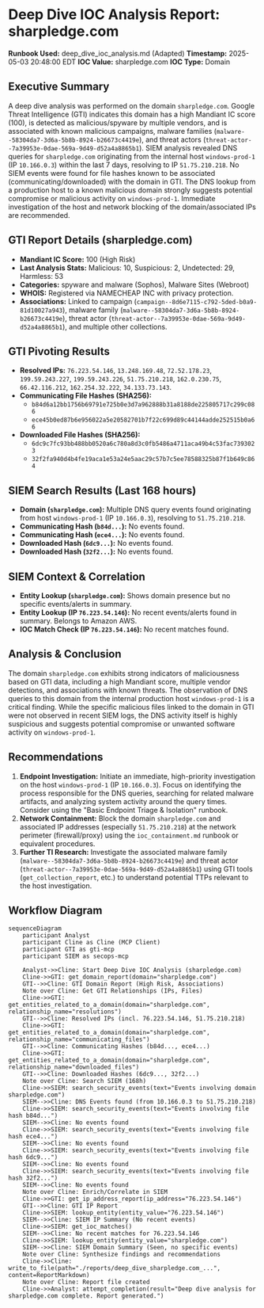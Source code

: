 # Deep Dive IOC Analysis Report: sharpledge.com

**Runbook Used:** deep_dive_ioc_analysis.md (Adapted)
**Timestamp:** 2025-05-03 20:48:00 EDT
**IOC Value:** sharpledge.com
**IOC Type:** Domain

## Executive Summary

A deep dive analysis was performed on the domain `sharpledge.com`. Google Threat Intelligence (GTI) indicates this domain has a high Mandiant IC score (100), is detected as malicious/spyware by multiple vendors, and is associated with known malicious campaigns, malware families (`malware--58304da7-3d6a-5b8b-8924-b26673c4419e`), and threat actors (`threat-actor--7a39953e-0dae-569a-9d49-d52a4a8865b1`). SIEM analysis revealed DNS queries for `sharpledge.com` originating from the internal host `windows-prod-1` (IP `10.166.0.3`) within the last 7 days, resolving to IP `51.75.210.218`. No SIEM events were found for file hashes known to be associated (communicating/downloaded) with the domain in GTI. The DNS lookup from a production host to a known malicious domain strongly suggests potential compromise or malicious activity on `windows-prod-1`. Immediate investigation of the host and network blocking of the domain/associated IPs are recommended.

## GTI Report Details (sharpledge.com)

*   **Mandiant IC Score:** 100 (High Risk)
*   **Last Analysis Stats:** Malicious: 10, Suspicious: 2, Undetected: 29, Harmless: 53
*   **Categories:** spyware and malware (Sophos), Malware Sites (Webroot)
*   **WHOIS:** Registered via NAMECHEAP INC with privacy protection.
*   **Associations:** Linked to campaign (`campaign--8d6e7115-c792-5ded-b0a9-81d10027a943`), malware family (`malware--58304da7-3d6a-5b8b-8924-b26673c4419e`), threat actor (`threat-actor--7a39953e-0dae-569a-9d49-d52a4a8865b1`), and multiple other collections.

## GTI Pivoting Results

*   **Resolved IPs:** `76.223.54.146`, `13.248.169.48`, `72.52.178.23`, `199.59.243.227`, `199.59.243.226`, `51.75.210.218`, `162.0.230.75`, `66.42.116.212`, `162.254.32.222`, `34.133.73.143`.
*   **Communicating File Hashes (SHA256):**
    *   `b84d6a12bb1756b69791e725b0e3d7a962888b31a8188de225805717c299c086`
    *   `ece45b0ed87b6e956022a5e20582701b7f22c699d89c44144adde252515b0a66`
*   **Downloaded File Hashes (SHA256):**
    *   `6dc9c7fc93bb488bb0520a6c780a8d3c0fb5486a4711aca49b4c53fac7393023`
    *   `32f2fa940d4b4fe19aca1e53a24e5aac29c57b7c5ee78588325b87f1b649c864`

## SIEM Search Results (Last 168 hours)

*   **Domain (`sharpledge.com`):** Multiple DNS query events found originating from host `windows-prod-1` (IP `10.166.0.3`), resolving to `51.75.210.218`.
*   **Communicating Hash (`b84d...`):** No events found.
*   **Communicating Hash (`ece4...`):** No events found.
*   **Downloaded Hash (`6dc9...`):** No events found.
*   **Downloaded Hash (`32f2...`):** No events found.

## SIEM Context & Correlation

*   **Entity Lookup (`sharpledge.com`):** Shows domain presence but no specific events/alerts in summary.
*   **Entity Lookup (IP `76.223.54.146`):** No recent events/alerts found in summary. Belongs to Amazon AWS.
*   **IOC Match Check (IP `76.223.54.146`):** No recent matches found.

## Analysis & Conclusion

The domain `sharpledge.com` exhibits strong indicators of maliciousness based on GTI data, including a high Mandiant score, multiple vendor detections, and associations with known threats. The observation of DNS queries to this domain from the internal production host `windows-prod-1` is a critical finding. While the specific malicious files linked to the domain in GTI were not observed in recent SIEM logs, the DNS activity itself is highly suspicious and suggests potential compromise or unwanted software activity on `windows-prod-1`.

## Recommendations

1.  **Endpoint Investigation:** Initiate an immediate, high-priority investigation on the host `windows-prod-1` (IP `10.166.0.3`). Focus on identifying the process responsible for the DNS queries, searching for related malware artifacts, and analyzing system activity around the query times. Consider using the "Basic Endpoint Triage & Isolation" runbook.
2.  **Network Containment:** Block the domain `sharpledge.com` and associated IP addresses (especially `51.75.210.218`) at the network perimeter (firewall/proxy) using the `ioc_containment.md` runbook or equivalent procedures.
3.  **Further TI Research:** Investigate the associated malware family (`malware--58304da7-3d6a-5b8b-8924-b26673c4419e`) and threat actor (`threat-actor--7a39953e-0dae-569a-9d49-d52a4a8865b1`) using GTI tools (`get_collection_report`, etc.) to understand potential TTPs relevant to the host investigation.

## Workflow Diagram

```mermaid
sequenceDiagram
    participant Analyst
    participant Cline as Cline (MCP Client)
    participant GTI as gti-mcp
    participant SIEM as secops-mcp

    Analyst->>Cline: Start Deep Dive IOC Analysis (sharpledge.com)
    Cline->>GTI: get_domain_report(domain="sharpledge.com")
    GTI-->>Cline: GTI Domain Report (High Risk, Associations)
    Note over Cline: Get GTI Relationships (IPs, Files)
    Cline->>GTI: get_entities_related_to_a_domain(domain="sharpledge.com", relationship_name="resolutions")
    GTI-->>Cline: Resolved IPs (incl. 76.223.54.146, 51.75.210.218)
    Cline->>GTI: get_entities_related_to_a_domain(domain="sharpledge.com", relationship_name="communicating_files")
    GTI-->>Cline: Communicating Hashes (b84d..., ece4...)
    Cline->>GTI: get_entities_related_to_a_domain(domain="sharpledge.com", relationship_name="downloaded_files")
    GTI-->>Cline: Downloaded Hashes (6dc9..., 32f2...)
    Note over Cline: Search SIEM (168h)
    Cline->>SIEM: search_security_events(text="Events involving domain sharpledge.com")
    SIEM-->>Cline: DNS Events found (from 10.166.0.3 to 51.75.210.218)
    Cline->>SIEM: search_security_events(text="Events involving file hash b84d...")
    SIEM-->>Cline: No events found
    Cline->>SIEM: search_security_events(text="Events involving file hash ece4...")
    SIEM-->>Cline: No events found
    Cline->>SIEM: search_security_events(text="Events involving file hash 6dc9...")
    SIEM-->>Cline: No events found
    Cline->>SIEM: search_security_events(text="Events involving file hash 32f2...")
    SIEM-->>Cline: No events found
    Note over Cline: Enrich/Correlate in SIEM
    Cline->>GTI: get_ip_address_report(ip_address="76.223.54.146")
    GTI-->>Cline: GTI IP Report
    Cline->>SIEM: lookup_entity(entity_value="76.223.54.146")
    SIEM-->>Cline: SIEM IP Summary (No recent events)
    Cline->>SIEM: get_ioc_matches()
    SIEM-->>Cline: No recent matches for 76.223.54.146
    Cline->>SIEM: lookup_entity(entity_value="sharpledge.com")
    SIEM-->>Cline: SIEM Domain Summary (Seen, no specific events)
    Note over Cline: Synthesize findings and recommendations
    Cline->>Cline: write_to_file(path="./reports/deep_dive_sharpledge.com_...", content=ReportMarkdown)
    Note over Cline: Report file created
    Cline->>Analyst: attempt_completion(result="Deep dive analysis for sharpledge.com complete. Report generated.")

